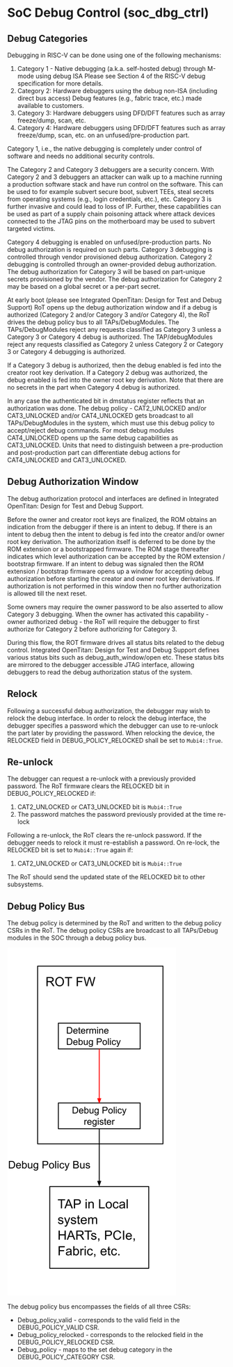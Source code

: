 # SoC Debug Control (soc_dbg_ctrl)

## Debug Categories

Debugging in RISC-V can be done using one of the following mechanisms:

1. Category 1 - Native debugging (a.k.a. self-hosted debug) through M-mode using debug ISA
Please see Section 4 of the RISC-V debug specification for more details.
2. Category 2: Hardware debuggers using  the debug non-ISA (including direct bus access)
Debug features (e.g., fabric trace, etc.) made available to customers.
3. Category 3: Hardware debuggers using DFD/DFT features such as array freeze/dump, scan, etc.
4. Category 4: Hardware debuggers using DFD/DFT features such as array freeze/dump, scan, etc. on an unfused/pre-production part.

Category 1, i.e., the native debugging is completely under control of software and needs no additional security controls.

The Category 2 and Category 3 debuggers are a security concern.
With Category 2 and 3 debuggers an attacker can walk up to a machine running a production software stack and have run control on the software.
This can be used to for example subvert secure boot, subvert TEEs, steal secrets from operating systems (e.g., login credentials, etc.), etc. Category 3 is further invasive and could lead to loss of IP.
Further, these capabilities can be used as part of a supply chain poisoning attack where attack devices connected to the JTAG pins on the motherboard may be used to subvert targeted victims.

Category 4 debugging is enabled on unfused/pre-production parts. No debug authorization is required on such parts.
Category 3 debugging is controlled through vendor provisioned debug authorization.
Category 2 debugging is controlled through an owner-provided debug authorization.
The debug authorization for Category 3 will be based on part-unique secrets provisioned by the vendor. The debug authorization for Category 2 may be based on a global secret or a per-part secret.

At early boot (please see Integrated OpenTitan: Design for Test and Debug Support) RoT opens up the debug authorization window and if a debug is authorized (Category 2 and/or Category 3 and/or Category 4), the RoT drives the debug policy bus to all TAPs/DebugModules.
The TAPs/DebugModules reject any requests classified as Category 3 unless a Category 3 or Category 4 debug is authorized.
The TAP/debugModules reject any requests classified as Category 2 unless Category 2 or Category 3 or Category 4 debugging is authorized.

If a Category 3 debug is authorized, then the debug enabled is fed into the creator root key derivation.
If a Category 2 debug was authorized, the debug enabled is fed into the owner root key derivation.
Note that there are no secrets in the part when Category 4 debug is authorized.

In any case the authenticated bit in dmstatus register reflects that an authorization was done.
The debug policy - CAT2_UNLOCKED and/or CAT3_UNLOCKED and/or CAT4_UNLOCKED gets broadcast to all TAPs/DebugModules in the system, which must use this debug policy to accept/reject debug commands.
For most debug modules CAT4_UNLOCKED opens up the same debug capabilities as CAT3_UNLOCKED.
Units that need to distinguish between a pre-production and post-production part can differentiate debug actions for CAT4_UNLOCKED and CAT3_UNLOCKED.

## Debug Authorization Window

The debug authorization protocol and interfaces are defined in Integrated OpenTitan: Design for Test and Debug Support.

Before the owner and creator root keys are finalized, the ROM obtains an indication from the debugger if there is an intent to debug.
If there is an intent to debug then the intent to debug is fed into the creator and/or owner root key derivation.
The authorization itself is deferred to be done by the ROM extension or  a bootstrapped firmware.
The ROM stage thereafter indicates which level authorization can be accepted by the ROM extension / bootstrap firmware.
If an intent to debug was signaled then the ROM extension / bootstrap firmware opens up a window for accepting debug authorization before starting the creator and owner root key derivations.
If authorization is not performed in this window then no further authorization is allowed till the next reset.

Some owners may require the owner password to be also asserted to allow Category 3 debugging.
When the owner has activated this capability - owner authorized debug - the RoT will require the debugger to first authorize for Category 2 before authorizing for Category 3.

During this flow, the ROT firmware drives all status bits related to the debug control.
Integrated OpenTitan: Design for Test and Debug Support defines various status bits such as debug_auth_window/open etc.
These status bits are mirrored to the debugger accessible JTAG interface, allowing debuggers to read the debug authorization status of the system.

## Relock

Following a successful debug authorization, the debugger may wish to relock the debug interface.
In order to relock the debug interface, the debugger specifies a password which the debugger can use to re-unlock the part later by providing the password.
When relocking the device, the RELOCKED field in DEBUG_POLICY_RELOCKED shall be set to `Mubi4::True`.

## Re-unlock

The debugger can request a re-unlock with a previously provided password.
The RoT firmware clears the RELOCKED bit in DEBUG_POLICY_RELOCKED if:

1. CAT2_UNLOCKED or CAT3_UNLOCKED bit is `Mubi4::True`
2. The password matches the password previously provided at the time re-lock

Following a re-unlock, the RoT clears the re-unlock password.
If the debugger needs to relock it must re-establish a password.
On re-lock, the RELOCKED bit is set to `Mubi4::True` again if:

1. CAT2_UNLOCKED or CAT3_UNLOCKED bit is `Mubi4::True`

The RoT should send the updated state of the RELOCKED bit to other subsystems.

## Debug Policy Bus

The debug policy is determined by the RoT and written to the debug policy CSRs in the RoT.
The debug policy CSRs are broadcast to all TAPs/Debug modules in the SOC through a debug policy bus.

![](./doc/debug_policy_bus.svg)

The debug policy bus encompasses the fields of all three CSRs:

* Debug_policy_valid - corresponds to the valid field in the DEBUG_POLICY_VALID CSR.
* Debug_policy_relocked - corresponds to the relocked field in the DEBUG_POLICY_RELOCKED CSR.
* Debug_policy - maps to the set debug category in the DEBUG_POLICY_CATEGORY CSR.
